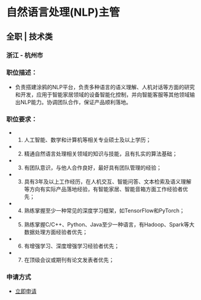 
# 自然语言处理(NLP)主管
## 全职  |  技术类
### 浙江 - 杭州市

### 职位描述：
- 负责搭建涂鸦的NLP平台，负责多种语言的语义理解、人机对话等方面的研究和开发，应用于智能家居领域的设备智能化控制，并向智能客服等其他领域输出NLP能力。协调团队合作，保证产品顺利落地。

### 职位要求：
- 1. 人工智能、数学和计算机等相关专业硕士及以上学历；
- 2. 精通自然语言处理相关领域的知识与技能，且有扎实的算法基础；
- 3. 有团队意识，与他人合作良好，最好具有团队管理的经验；
- 3. 具有3年及以上工作经历，在人机交互、智能问答、文本检索及语义理解等方向有实际产品落地经验，有智能家居、智能音箱方面工作经验者优先；
- 4. 熟练掌握至少一种常见的深度学习框架，如TensorFlow和PyTorch；
- 5. 熟练掌握C/C++、Python、Java至少一种语言，有Hadoop、Spark等大数据处理方面经验者优先；
- 6. 有增强学习、深度增强学习经验者优先；
- 7. 在顶级会议或期刊有论文发表者优先；
### 申请方式
- <a href="mailto:hr@tuya.com?subject=求职简历-自然语言处理(NLP)主管-来自GitHub">立即申请</a>